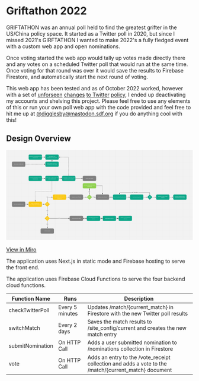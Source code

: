 # Griftathon 2022

GRIFTATHON was an annual poll held to find the greatest grifter in the US/China policy space. It started as a Twitter poll in 2020, but since I missed 2021's GIRFTATHON I wanted to make 2022's a fully fledged event with a custom web app and open nominations.

Once voting started the web app would tally up votes made directly there and any votes on a scheduled Twitter poll that would run at the same time. Once voting for that round was over it would save the results to Firebase Firestore, and automatically start the next round of voting.

This web app has been tested and as of October 2022 worked, however with a set of [unforseen](https://www.nytimes.com/2022/10/27/technology/elon-musk-twitter-deal-complete.html) [changes](https://www.cnn.com/2022/12/22/tech/twitter-layoffs-continue/index.html) [to Twitter](https://www.vice.com/en/article/ake44z/elon-musk-vladimir-putin-ukraine) [policy](https://www.theverge.com/2022/11/4/23441404/twitter-trust-safety-staff-layoffs-content-moderation), I ended up deactivating my accounts and shelving this project. Please feel free to use any elements of this or run your own poll web app with the code provided and feel free to hit me up at [@digglesby@mastodon.sdf.org](https://mastodon.sdf.org/@digglesby) if you do anything cool with this!

## Design Overview
![Flow Diagram](Diagram.png)

[View in Miro](https://miro.com/app/board/uXjVPYHSato=/?share_link_id=346136731232)

The application uses Next.js in static mode and Firebase hosting to serve the front end.

The application uses Firebase Cloud Functions to serve the four backend cloud functions.


| Function Name    | Runs            | Description                                                                                          |
|------------------|-----------------|------------------------------------------------------------------------------------------------------|
| checkTwitterPoll | Every 5 minutes | Updates /match/{current_match} in Firestore with the new Twitter poll results                        |
| switchMatch      | Every 2 days    | Saves the match results to /site_config/current and creates the new match entry                      |
| submitNomination | On HTTP Call    | Adds a user submitted nomination to /nominations collection in Firestore                             |
| vote             | On HTTP Call    | Adds an entry to the /vote_receipt collection and adds a vote to the /match/{current_match} document |

